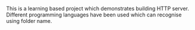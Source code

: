 This is a learning based project which demonstrates building HTTP server. Different programming languages have been used which can recognise using folder name.